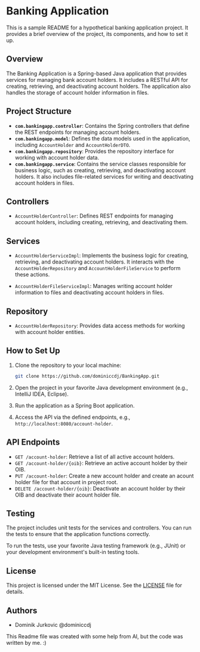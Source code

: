 # Banking Application

This is a sample README for a hypothetical banking application project. It provides a brief overview of the project, its components, and how to set it up.

## Overview

The Banking Application is a Spring-based Java application that provides services for managing bank account holders. It includes a RESTful API for creating, retrieving, and deactivating account holders. The application also handles the storage of account holder information in files.

## Project Structure

- **`com.bankingapp.controller`**: Contains the Spring controllers that define the REST endpoints for managing account holders.
- **`com.bankingapp.model`**: Defines the data models used in the application, including `AccountHolder` and `AccountHolderDTO`.
- **`com.bankingapp.repository`**: Provides the repository interface for working with account holder data.
- **`com.bankingapp.service`**: Contains the service classes responsible for business logic, such as creating, retrieving, and deactivating account holders. It also includes file-related services for writing and deactivating account holders in files.

## Controllers

- `AccountHolderController`: Defines REST endpoints for managing account holders, including creating, retrieving, and deactivating them.

## Services

- `AccountHolderServiceImpl`: Implements the business logic for creating, retrieving, and deactivating account holders. It interacts with the `AccountHolderRepository` and `AccountHolderFileService` to perform these actions.

- `AccountHolderFileServiceImpl`: Manages writing account holder information to files and deactivating account holders in files.

## Repository

- `AccountHolderRepository`: Provides data access methods for working with account holder entities.

## How to Set Up

1. Clone the repository to your local machine:

   ```bash
   git clone https://github.com/dominiccdj/BankingApp.git
   ```

2. Open the project in your favorite Java development environment (e.g., IntelliJ IDEA, Eclipse).

3. Run the application as a Spring Boot application.

4. Access the API via the defined endpoints, e.g., `http://localhost:8080/account-holder`.

## API Endpoints

- `GET /account-holder`: Retrieve a list of all active account holders.
- `GET /account-holder/{oib}`: Retrieve an active account holder by their OIB.
- `PUT /account-holder`: Create a new account holder and create an acount holder file for that account in project root.
- `DELETE /account-holder/{oib}`: Deactivate an account holder by their OIB and deactivate their acount holder file.

## Testing

The project includes unit tests for the services and controllers. You can run the tests to ensure that the application functions correctly.

To run the tests, use your favorite Java testing framework (e.g., JUnit) or your development environment's built-in testing tools.

## License

This project is licensed under the MIT License. See the [LICENSE](LICENSE) file for details.

## Authors

- Dominik Jurkovic @dominiccdj

This Readme file was created with some help from AI, but the code was written by me. :) 
